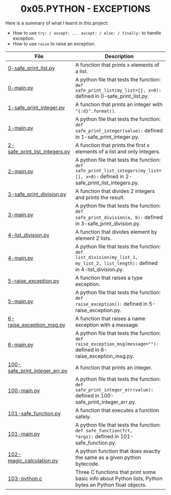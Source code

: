 <h1 align="center">0x05.PYTHON - EXCEPTIONS</h1>

Here is a summary of what I learnt in this project: 
<ul>
<li>How to use <code>try: / except: ... except: / else: / finally:</code> to handle exception.</li>
<li>How to use <code>raise</code> to raise an exception.</li>
</ul>

|File|Description|
|--|--|
|[0-safe_print_list.py](https://github.com/GM-Samuelstein/alx-higher_level_programming/blob/master/0x05-python-exceptions/0-safe_print_list.py)|A function that prints x elements of a list.|
|[0-main.py](https://github.com/GM-Samuelstein/alx-higher_level_programming/blob/master/0x05-python-exceptions/0-main.py)|A python file that tests the function: <code>def safe_print_list(my_list=[], x=0):</code> defined in 0-safe_print_list.py.|
|[1-safe_print_integer.py](https://github.com/GM-Samuelstein/alx-higher_level_programming/blob/master/0x05-python-exceptions/1-safe_print_integer.py)|A function that prints an integer with <code>"{:d}".format()</code>.|
|[1-main.py](https://github.com/GM-Samuelstein/alx-higher_level_programming/blob/master/0x05-python-exceptions/1-main.py)|A python file that tests the function: <code>def safe_print_integer(value):</code> defined in 1-safe_print_integer.py.|
|[2-safe_print_list_integers.py](https://github.com/GM-Samuelstein/alx-higher_level_programming/blob/master/0x05-python-exceptions/2-safe_print_list_integers.py)|A function that prints the first x elements of a list and only integers.|
|[2-main.py](https://github.com/GM-Samuelstein/alx-higher_level_programming/blob/master/0x05-python-exceptions/2-main.py)|A python file that tests the function: <code>def safe_print_list_integers(my_list=[], x=0):</code> defined in 2-safe_print_list_integers.py.|
|[3-safe_print_division.py](https://github.com/GM-Samuelstein/alx-higher_level_programming/blob/master/0x05-python-exceptions/3-safe_print_division.py)|A function that divides 2 integers and prints the result.|
|[3-main.py](https://github.com/GM-Samuelstein/alx-higher_level_programming/blob/master/0x05-python-exceptions/3-main.py)|A python file that tests the function: <code>def safe_print_division(a, b):</code> defined in 3-safe_print_division.py.|
|[4-list_division.py](https://github.com/GM-Samuelstein/alx-higher_level_programming/blob/master/0x05-python-exceptions/4-list_division.py)|A function that divides element by element 2 lists.|
|[4-main.py](https://github.com/GM-Samuelstein/alx-higher_level_programming/blob/master/0x05-python-exceptions/4-main.py)|A python file that tests the function: <code>def list_division(my_list_1, my_list_2, list_length):</code> defined in 4-list_division.py.|
|[5-raise_exception.py](https://github.com/GM-Samuelstein/alx-higher_level_programming/blob/master/0x05-python-exceptions/5-raise_exception.py)|A function that raises a type exception.|
|[5-main.py](https://github.com/GM-Samuelstein/alx-higher_level_programming/blob/master/0x05-python-exceptions/5-main.py)|A python file that tests the function: <code>def raise_exception():</code> defined in 5-raise_exception.py.|
|[6-raise_exception_msg.py](https://github.com/GM-Samuelstein/alx-higher_level_programming/blob/master/0x05-python-exceptions/6-raise_exception_msg.py)|A function that raises a name exception with a message.|
|[6-main.py](https://github.com/GM-Samuelstein/alx-higher_level_programming/blob/master/0x05-python-exceptions/6-main.py)|A python file that tests the function: <code>def raise_exception_msg(message=""):</code> defined in 6-raise_exception_msg.py.|
|[100-safe_print_integer_err.py](https://github.com/GM-Samuelstein/alx-higher_level_programming/blob/master/0x05-python-exceptions/100-safe_print_integer_err.py)|A function that prints an integer.|
|[100-main.py](https://github.com/GM-Samuelstein/alx-higher_level_programming/blob/master/0x05-python-exceptions/100-main.py)|A python file that tests the function: <code>def safe_print_integer_err(value):</code> defined in 100-safe_print_integer_err.py.|
|[101-safe_function.py](https://github.com/GM-Samuelstein/alx-higher_level_programming/blob/master/0x05-python-exceptions/101-safe_function.py)|A function that executes a function safely.|
|[101-main.py](https://github.com/GM-Samuelstein/alx-higher_level_programming/blob/master/0x05-python-exceptions/101-main.py)|A python file that tests the function: <code>def safe_function(fct, *args):</code> defined in 101-safe_function.py.|
|[102-magic_calculation.py](https://github.com/GM-Samuelstein/alx-higher_level_programming/blob/master/0x05-python-exceptions/102-magic_calculation.py)|A python function that does exactly the same as a given python bytecode.|
|[103-python.c](https://github.com/GM-Samuelstein/alx-higher_level_programming/blob/master/0x05-python-exceptions/103-python.c)|Three C functions that print some basic info about Python lists, Python bytes an Python float objects.|
